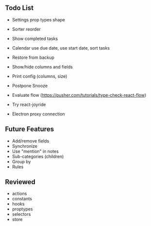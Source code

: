 ## Todo List

* Settings prop types shape
* Sorter reorder
* Show completed tasks
* Calendar use due date, use start date, sort tasks
* Restore from backup
* Show/hide columns and fields
* Print config (columns, size)

* Postpone Snooze
* Evaluate flow (https://pusher.com/tutorials/type-check-react-flow)
* Try react-joyride
* Electron proxy connection

## Future Features

* Add/remove fields
* Synchronize
* Use "mention" in notes
* Sub-categories (children)
* Group by
* Rules

## Reviewed

* actions
* constants
* hooks
* proptypes
* selectors
* store